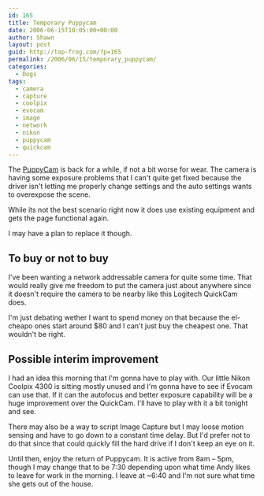 ```yaml
---
id: 165
title: Temporary Puppycam
date: 2006-06-15T10:05:00+00:00
author: Shawn
layout: post
guid: http://top-frog.com/?p=165
permalink: /2006/06/15/temporary_puppycam/
categories:
  - Dogs
tags:
  - camera
  - capture
  - coolpix
  - evocam
  - image
  - network
  - nikon
  - puppycam
  - quickcam
---
```

The [PuppyCam](/puppycam) is back for a while, if not a bit worse for wear. The camera is having some exposure problems that I can't quite get fixed because the driver isn't letting me properly change settings and the auto settings wants to overexpose the scene.

While its not the best scenario right now it does use existing equipment and gets the page functional again.

I may have a plan to replace it though.

<!--more-->

## To buy or not to buy

I've been wanting a network addressable camera for quite some time. That would really give me freedom to put the camera just about anywhere since it doesn't require the camera to be nearby like this Logitech QuickCam does.

I'm just debating wether I want to spend money on that because the el-cheapo ones start around $80 and I can't just buy the cheapest one. That wouldn't be right.

## Possible interim improvement

I had an idea this morning that I'm gonna have to play with. Our little Nikon Coolpix 4300 is sitting mostly unused and I'm gonna have to see if Evocam can use that. If it can the autofocus and better exposure capability will be a huge improvement over the QuickCam. I'll have to play with it a bit tonight and see.

There may also be a way to script Image Capture but I may loose motion sensing and have to go down to a constant time delay. But I'd prefer not to do that since that could quickly fill the hard drive if I don't keep an eye on it.

Until then, enjoy the return of Puppycam. It is active from 8am – 5pm, though I may change that to be 7:30 depending upon what time Andy likes to leave for work in the morning. I leave at ~6:40 and I'm not sure what time she gets out of the house.